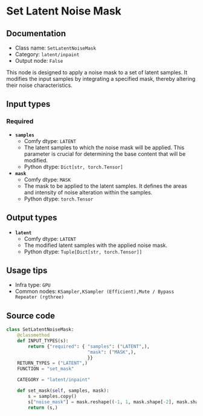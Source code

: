 # Set Latent Noise Mask
## Documentation
- Class name: `SetLatentNoiseMask`
- Category: `latent/inpaint`
- Output node: `False`

This node is designed to apply a noise mask to a set of latent samples. It modifies the input samples by integrating a specified mask, thereby altering their noise characteristics.
## Input types
### Required
- **`samples`**
    - Comfy dtype: `LATENT`
    - The latent samples to which the noise mask will be applied. This parameter is crucial for determining the base content that will be modified.
    - Python dtype: `Dict[str, torch.Tensor]`
- **`mask`**
    - Comfy dtype: `MASK`
    - The mask to be applied to the latent samples. It defines the areas and intensity of noise alteration within the samples.
    - Python dtype: `torch.Tensor`
## Output types
- **`latent`**
    - Comfy dtype: `LATENT`
    - The modified latent samples with the applied noise mask.
    - Python dtype: `Tuple[Dict[str, torch.Tensor]]`
## Usage tips
- Infra type: `GPU`
- Common nodes: `KSampler,KSampler (Efficient),Mute / Bypass Repeater (rgthree)`


## Source code
```python
class SetLatentNoiseMask:
    @classmethod
    def INPUT_TYPES(s):
        return {"required": { "samples": ("LATENT",),
                              "mask": ("MASK",),
                              }}
    RETURN_TYPES = ("LATENT",)
    FUNCTION = "set_mask"

    CATEGORY = "latent/inpaint"

    def set_mask(self, samples, mask):
        s = samples.copy()
        s["noise_mask"] = mask.reshape((-1, 1, mask.shape[-2], mask.shape[-1]))
        return (s,)

```
